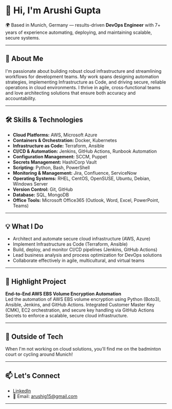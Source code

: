 # 👋 Hi, I'm Arushi Gupta

🌍 Based in Munich, Germany &mdash; results-driven **DevOps Engineer** with 7+ years of experience automating, deploying, and maintaining scalable, secure systems.

---

## 🚀 About Me

I'm passionate about building robust cloud infrastructure and streamlining workflows for development teams. My work spans designing automation strategies, implementing Infrastructure as Code, and driving secure, reliable operations in cloud environments. I thrive in agile, cross-functional teams and love architecting solutions that ensure both accuracy and accountability.

---

## 🛠️ Skills & Technologies

- **Cloud Platforms:** AWS, Microsoft Azure  
- **Containers & Orchestration:** Docker, Kubernetes  
- **Infrastructure as Code:** Terraform, Ansible  
- **CI/CD & Automation:** Jenkins, GitHub Actions, Runbook Automation  
- **Configuration Management:** SCCM, Puppet  
- **Secrets Management:** HashiCorp Vault  
- **Scripting:** Python, Bash, PowerShell  
- **Monitoring & Management:** Jira, Confluence, ServiceNow  
- **Operating Systems:** RHEL, CentOS, OpenSUSE, Ubuntu, Debian, Windows Server  
- **Version Control:** Git, GitHub  
- **Database:** SQL, MongoDB  
- **Office Tools:** Microsoft Office365 (Outlook, Word, Excel, PowerPoint, Teams)  

---

## 💡 What I Do

- Architect and automate secure cloud infrastructure (AWS, Azure)
- Implement Infrastructure as Code (Terraform, Ansible)
- Build, deploy, and monitor CI/CD pipelines (Jenkins, GitHub Actions)
- Lead business analysis and process optimization for DevOps solutions
- Collaborate effectively in agile, multicultural, and virtual teams

---

## 🌟 Highlight Project

**End-to-End AWS EBS Volume Encryption Automation**  
Led the automation of AWS EBS volume encryption using Python (Boto3), Ansible, Jenkins, and GitHub Actions. Integrated Customer Master Key (CMK), EC2 orchestration, and secure key handling via GitHub Actions Secrets to enforce a scalable, secure cloud infrastructure.

---

## 🏸 Outside of Tech

When I'm not working on cloud solutions, you'll find me on the badminton court or cycling around Munich!

---

## 📫 Let's Connect

- [LinkedIn](https://www.linkedin.com/in/arushi-gupta-07967b8b/)
- 📧 Email: arushig15@gmail.com

---

<!--
Arushi Gupta | DevOps Engineer | AWS | Kubernetes | Terraform | Jenkins | Ansible | Munich, Germany
-->
